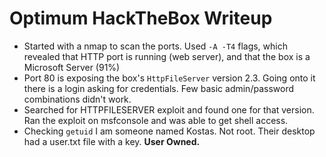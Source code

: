 # Optimum HackTheBox Writeup

- Started with a nmap to scan the ports. Used `-A -T4` flags, which revealed that HTTP port is running (web server), and that the box is a Microsoft Server (91%)
- Port 80 is exposing the box's `HttpFileServer` version 2.3. Going onto it there is a login asking for credentials. Few basic admin/password combinations didn't work.
- Searched for HTTPFILESERVER exploit and found one for that version. Ran the exploit on msfconsole and was able to get shell access. 
- Checking `getuid` I am someone named Kostas. Not root. Their desktop had a user.txt file with a key. **User Owned.**

